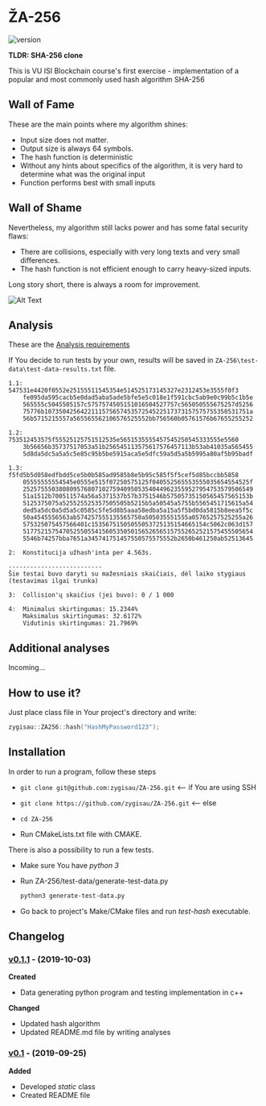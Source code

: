# ŽA-256

![version][version-badge]  

**TLDR: SHA-256 clone**

This is VU ISI Blockchain course's first exercise - implementation of a popular and most commonly used hash algorithm SHA-256

## Wall of Fame

These are the main points where my algorithm shines:

- Input size does not matter.
- Output size is always 64 symbols.
- The hash function is deterministic
- Without any hints about specifics of the algorithm, it is very hard to determine what was the original input
- Function performs best with small inputs

## Wall of Shame

Nevertheless, my algorithm still lacks power and has some fatal security flaws:

- There are collisions, especially with very long texts and very small differences.
- The hash function is not efficient enough to carry heavy-sized inputs.

Long story short, there is always a room for improvement.

![Alt Text](https://media1.tenor.com/images/86f2936e3b4e83969d4096dc3a2635b2/tenor.gif?itemid=13763573)

## Analysis

These are the [Analysis requirements]( https://github.com/blockchain-group/Blockchain-technologijos/blob/master/pratybos/1uzduotis-Hashavimas.md#komentarai-d%C4%97l-eksperimentinio-tyrimo-analiz%C4%97s-atlikimo)

If You decide to run tests by your own, results will be saved in `ZA-256\test-data\test-data-results.txt` file.

```
1.1:	547531e4420f0552e25155511545354e514525173145327e2312453e3555f0f3
	fe095da595cacb5e0dad5aba5ade5bfe5e5c018e1f591cbc5ab9e0c99b5c1b5e
	565555c5045505157c5757574505151016504527757c565050555675257d5256
	75776b107350425642211157565745357254522517373157575755350531751a
	56b5715215557a565565562106576525552bb756560b05761576b67655255252

1.2:	753512453575f55525125751512535e5651535555457545250545333555e5560
	3b56656b35737517053a51b256545113575617576457113b53ab41035a565455
	5d8da5dc5a5a5c5e85c95b5be5915aca5e5dfc59a5d5a5b5995a80af5b95badf

1.3:	f5fd5b5d058edfbdd5ce5b0b585ad9585b8e5b95c585f5f5cef5d85bccbb5858
	05555555554545e0555e515f07250575125f040552565553555035654554525f
	2525755503808095768071027594095053540449623559527954753579506549
	51a1512b700511574a56a5371537b57b3751546b57505735150565457565153b
	5125375075a525525525357505505b5215b5a50545a5755b5565451715615a54
	ded5a5dc0a5d5a5c0585c5fe5d8b5aaa58edba5a15a5f5bd0da5815b8eea5f5c
	50a4545556563ab574257555135565750a505035551555a05765257525255a26
	575325075457566401c15356751505055053725135154665154c5062c063d157
	5177521575470525505541560535050156526565157552652521575455505654
	5546b74257bba7651a345741751457550575575552b2650b461250ab52513645
	
2:	Konstitucija užhash'inta per 4.563s.

--------------------------
Šie testai buvo daryti su mažesniais skaičiais, dėl laiko stygiaus (testavimas ilgai trunka)

3:	Collision'ų skaičius (jei buvo): 0 / 1 000

4:	Minimalus skirtingumas: 15.2344%
	Maksimalus skirtingumas: 32.6172%
	Vidutinis skirtingumas: 21.7969%
```



## Additional analyses

Incoming...



## How to use it?

Just place class file in Your project's directory and write:

```c++
zygisau::ZA256::hash("HashMyPassword123");
```

## Installation

In order to run a program, follow these steps
- `git clone git@github.com:zygisau/ZA-256.git` <-- if You are using SSH

- `git clone https://github.com/zygisau/ZA-256.git` <-- else  

- `cd ZA-256`  

- Run CMakeLists.txt file with CMAKE.

  

There is also a possibility to run a few tests.

- Make sure You have *python 3*

- Run ZA-256/test-data/generate-test-data.py

  ```bash
  python3 generate-test-data.py
  ```
- Go back to project's Make/CMake files and run *test-hash* executable.

## Changelog

### [v0.1.1](https://github.com/zygisau/ZA-256/releases/tag/v0.1.1) - (2019-10-03)

**Created**

- Data generating python program and testing implementation in c++

**Changed**  

- Updated hash algorithm
- Updated README.md file by writing analyses

### [v0.1](https://github.com/zygisau/ZA-256/releases/tag/0.1) - (2019-09-25)  

**Added**  

 - Developed *static* class
 - Created README file

[version-badge]: https://img.shields.io/badge/version-0.1.1-yellow.svg
